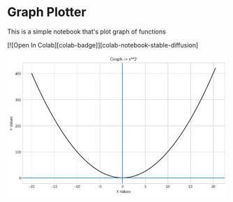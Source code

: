# Graph Plotter
This is a simple notebook that's plot graph of functions

[![Open In Colab][colab-badge]][colab-notebook-stable-diffusion]

![preview](https://github.com/luisjeremias/Graph-Plotter/blob/main/download.png)

 
